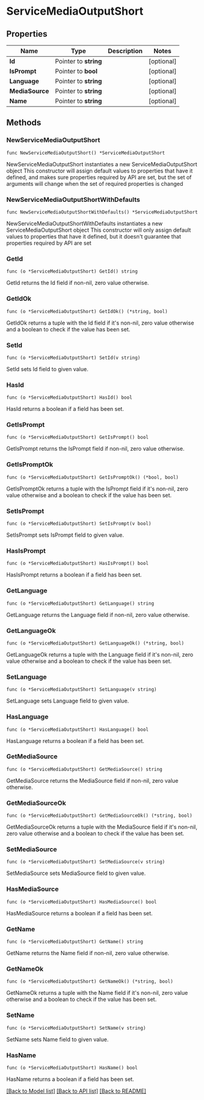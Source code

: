 # ServiceMediaOutputShort

## Properties

Name | Type | Description | Notes
------------ | ------------- | ------------- | -------------
**Id** | Pointer to **string** |  | [optional] 
**IsPrompt** | Pointer to **bool** |  | [optional] 
**Language** | Pointer to **string** |  | [optional] 
**MediaSource** | Pointer to **string** |  | [optional] 
**Name** | Pointer to **string** |  | [optional] 

## Methods

### NewServiceMediaOutputShort

`func NewServiceMediaOutputShort() *ServiceMediaOutputShort`

NewServiceMediaOutputShort instantiates a new ServiceMediaOutputShort object
This constructor will assign default values to properties that have it defined,
and makes sure properties required by API are set, but the set of arguments
will change when the set of required properties is changed

### NewServiceMediaOutputShortWithDefaults

`func NewServiceMediaOutputShortWithDefaults() *ServiceMediaOutputShort`

NewServiceMediaOutputShortWithDefaults instantiates a new ServiceMediaOutputShort object
This constructor will only assign default values to properties that have it defined,
but it doesn't guarantee that properties required by API are set

### GetId

`func (o *ServiceMediaOutputShort) GetId() string`

GetId returns the Id field if non-nil, zero value otherwise.

### GetIdOk

`func (o *ServiceMediaOutputShort) GetIdOk() (*string, bool)`

GetIdOk returns a tuple with the Id field if it's non-nil, zero value otherwise
and a boolean to check if the value has been set.

### SetId

`func (o *ServiceMediaOutputShort) SetId(v string)`

SetId sets Id field to given value.

### HasId

`func (o *ServiceMediaOutputShort) HasId() bool`

HasId returns a boolean if a field has been set.

### GetIsPrompt

`func (o *ServiceMediaOutputShort) GetIsPrompt() bool`

GetIsPrompt returns the IsPrompt field if non-nil, zero value otherwise.

### GetIsPromptOk

`func (o *ServiceMediaOutputShort) GetIsPromptOk() (*bool, bool)`

GetIsPromptOk returns a tuple with the IsPrompt field if it's non-nil, zero value otherwise
and a boolean to check if the value has been set.

### SetIsPrompt

`func (o *ServiceMediaOutputShort) SetIsPrompt(v bool)`

SetIsPrompt sets IsPrompt field to given value.

### HasIsPrompt

`func (o *ServiceMediaOutputShort) HasIsPrompt() bool`

HasIsPrompt returns a boolean if a field has been set.

### GetLanguage

`func (o *ServiceMediaOutputShort) GetLanguage() string`

GetLanguage returns the Language field if non-nil, zero value otherwise.

### GetLanguageOk

`func (o *ServiceMediaOutputShort) GetLanguageOk() (*string, bool)`

GetLanguageOk returns a tuple with the Language field if it's non-nil, zero value otherwise
and a boolean to check if the value has been set.

### SetLanguage

`func (o *ServiceMediaOutputShort) SetLanguage(v string)`

SetLanguage sets Language field to given value.

### HasLanguage

`func (o *ServiceMediaOutputShort) HasLanguage() bool`

HasLanguage returns a boolean if a field has been set.

### GetMediaSource

`func (o *ServiceMediaOutputShort) GetMediaSource() string`

GetMediaSource returns the MediaSource field if non-nil, zero value otherwise.

### GetMediaSourceOk

`func (o *ServiceMediaOutputShort) GetMediaSourceOk() (*string, bool)`

GetMediaSourceOk returns a tuple with the MediaSource field if it's non-nil, zero value otherwise
and a boolean to check if the value has been set.

### SetMediaSource

`func (o *ServiceMediaOutputShort) SetMediaSource(v string)`

SetMediaSource sets MediaSource field to given value.

### HasMediaSource

`func (o *ServiceMediaOutputShort) HasMediaSource() bool`

HasMediaSource returns a boolean if a field has been set.

### GetName

`func (o *ServiceMediaOutputShort) GetName() string`

GetName returns the Name field if non-nil, zero value otherwise.

### GetNameOk

`func (o *ServiceMediaOutputShort) GetNameOk() (*string, bool)`

GetNameOk returns a tuple with the Name field if it's non-nil, zero value otherwise
and a boolean to check if the value has been set.

### SetName

`func (o *ServiceMediaOutputShort) SetName(v string)`

SetName sets Name field to given value.

### HasName

`func (o *ServiceMediaOutputShort) HasName() bool`

HasName returns a boolean if a field has been set.


[[Back to Model list]](../README.md#documentation-for-models) [[Back to API list]](../README.md#documentation-for-api-endpoints) [[Back to README]](../README.md)


